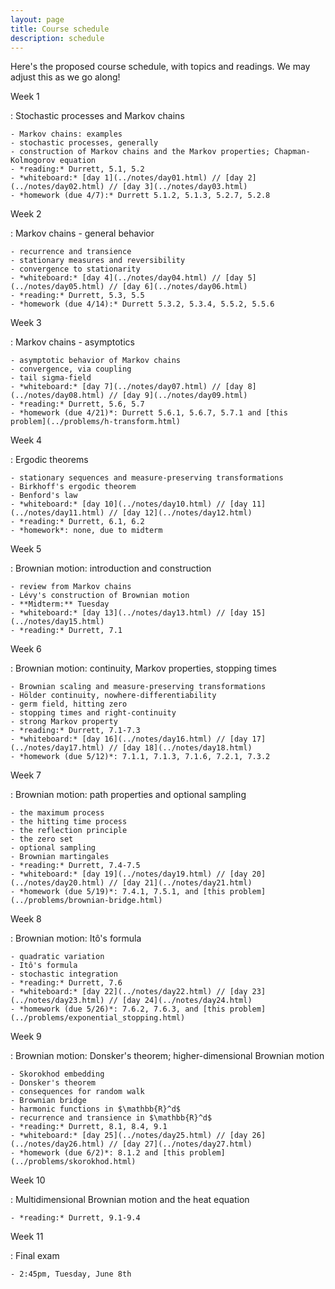 ```yaml
---
layout: page
title: Course schedule
description: schedule
---
```


Here's the proposed course schedule,
with topics and readings.
We may adjust this as we go along!

Week 1

: Stochastic processes and Markov chains

    - Markov chains: examples
    - stochastic processes, generally
    - construction of Markov chains and the Markov properties; Chapman-Kolmogorov equation
    - *reading:* Durrett, 5.1, 5.2
    - *whiteboard:* [day 1](../notes/day01.html) // [day 2](../notes/day02.html) // [day 3](../notes/day03.html)
    - *homework (due 4/7):* Durrett 5.1.2, 5.1.3, 5.2.7, 5.2.8

Week 2

: Markov chains - general behavior

    - recurrence and transience
    - stationary measures and reversibility
    - convergence to stationarity
    - *whiteboard:* [day 4](../notes/day04.html) // [day 5](../notes/day05.html) // [day 6](../notes/day06.html)
    - *reading:* Durrett, 5.3, 5.5
    - *homework (due 4/14):* Durrett 5.3.2, 5.3.4, 5.5.2, 5.5.6

Week 3

: Markov chains - asymptotics

    - asymptotic behavior of Markov chains
    - convergence, via coupling
    - tail sigma-field
    - *whiteboard:* [day 7](../notes/day07.html) // [day 8](../notes/day08.html) // [day 9](../notes/day09.html)
    - *reading:* Durrett, 5.6, 5.7
    - *homework (due 4/21)*: Durrett 5.6.1, 5.6.7, 5.7.1 and [this problem](../problems/h-transform.html)

Week 4

: Ergodic theorems

    - stationary sequences and measure-preserving transformations
    - Birkhoff's ergodic theorem
    - Benford's law
    - *whiteboard:* [day 10](../notes/day10.html) // [day 11](../notes/day11.html) // [day 12](../notes/day12.html)
    - *reading:* Durrett, 6.1, 6.2
    - *homework*: none, due to midterm

Week 5

: Brownian motion: introduction and construction

    - review from Markov chains
    - Lévy's construction of Brownian motion
    - **Midterm:** Tuesday
    - *whiteboard:* [day 13](../notes/day13.html) // [day 15](../notes/day15.html)
    - *reading:* Durrett, 7.1

Week 6

: Brownian motion: continuity, Markov properties, stopping times

    - Brownian scaling and measure-preserving transformations
    - Hölder continuity, nowhere-differentiability
    - germ field, hitting zero
    - stopping times and right-continuity
    - strong Markov property
    - *reading:* Durrett, 7.1-7.3
    - *whiteboard:* [day 16](../notes/day16.html) // [day 17](../notes/day17.html) // [day 18](../notes/day18.html)
    - *homework (due 5/12)*: 7.1.1, 7.1.3, 7.1.6, 7.2.1, 7.3.2

Week 7

: Brownian motion: path properties and optional sampling

    - the maximum process
    - the hitting time process
    - the reflection principle
    - the zero set
    - optional sampling
    - Brownian martingales
    - *reading:* Durrett, 7.4-7.5
    - *whiteboard:* [day 19](../notes/day19.html) // [day 20](../notes/day20.html) // [day 21](../notes/day21.html)
    - *homework (due 5/19)*: 7.4.1, 7.5.1, and [this problem](../problems/brownian-bridge.html)

Week 8

: Brownian motion: Itô's formula

    - quadratic variation
    - Itô's formula 
    - stochastic integration
    - *reading:* Durrett, 7.6
    - *whiteboard:* [day 22](../notes/day22.html) // [day 23](../notes/day23.html) // [day 24](../notes/day24.html)
    - *homework (due 5/26)*: 7.6.2, 7.6.3, and [this problem](../problems/exponential_stopping.html)

Week 9

: Brownian motion: Donsker's theorem; higher-dimensional Brownian motion

    - Skorokhod embedding
    - Donsker's theorem
    - consequences for random walk
    - Brownian bridge
    - harmonic functions in $\mathbb{R}^d$
    - recurrence and transience in $\mathbb{R}^d$
    - *reading:* Durrett, 8.1, 8.4, 9.1
    - *whiteboard:* [day 25](../notes/day25.html) // [day 26](../notes/day26.html) // [day 27](../notes/day27.html)
    - *homework (due 6/2)*: 8.1.2 and [this problem](../problems/skorokhod.html)


Week 10

: Multidimensional Brownian motion and the heat equation

    - *reading:* Durrett, 9.1-9.4

Week 11

: Final exam

    - 2:45pm, Tuesday, June 8th

